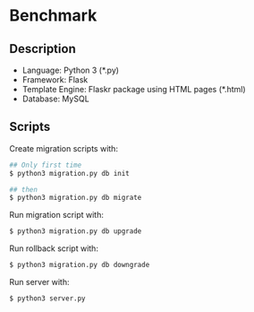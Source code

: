 # Benchmark

## Description
- Language: Python 3 (*.py)
- Framework: Flask
- Template Engine: Flaskr package using HTML pages (*.html)
- Database: MySQL

## Scripts
Create migration scripts with:
```sh
## Only first time
$ python3 migration.py db init

## then
$ python3 migration.py db migrate
```

Run migration script with:
```sh
$ python3 migration.py db upgrade
```

Run rollback script with:
```sh
$ python3 migration.py db downgrade
```

Run server with:
```sh
$ python3 server.py
```
